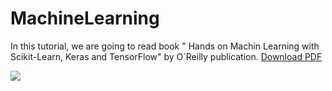 # MachineLearning
In this tutorial, we are going to read book " Hands on Machin Learning with Scikit-Learn, Keras and TensorFlow" by O`Reilly publication. [Download PDF](https://www.knowledgeisle.com/wp-content/uploads/2019/12/2-Aur%C3%A9lien-G%C3%A9ron-Hands-On-Machine-Learning-with-Scikit-Learn-Keras-and-Tensorflow_-Concepts-Tools-and-Techniques-to-Build-Intelligent-Systems-O%E2%80%99Reilly-Media-2019.pdf)

![](https://images-na.ssl-images-amazon.com/images/I/71P4atQpTbL.jpg)

